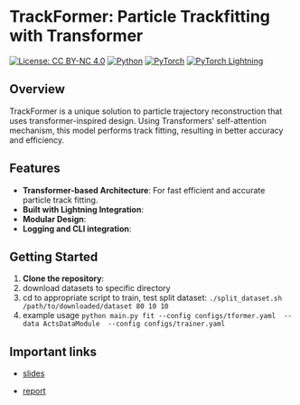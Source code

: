 # TrackFormer: Particle Trackfitting with Transformer 

[![License: CC BY-NC 4.0](https://img.shields.io/badge/License-CC%20BY--NC%204.0-lightgrey.svg)](https://creativecommons.org/licenses/by-nc/4.0/)
[![Python](https://img.shields.io/badge/Python-3.7%2B-green.svg)](https://www.python.org/)
[![PyTorch](https://img.shields.io/badge/PyTorch-1.10%2B-orange.svg)](https://pytorch.org/)
[![PyTorch Lightning](https://img.shields.io/badge/Lightning-2.0%2B-blue.svg)](https://www.pytorchlightning.ai/)

## Overview

TrackFormer is a unique solution to particle trajectory reconstruction that uses transformer-inspired design. Using Transformers' self-attention mechanism, this model performs track fitting, resulting in better accuracy and efficiency.

## Features

- **Transformer-based Architecture**: For fast efficient and accurate particle track fitting.
- **Built with Lightning Integration**:
- **Modular Design**: 
- **Logging and CLI integration**:

## Getting Started

1. **Clone the repository**:
2. download datasets to specific directory
3. cd to appropriate script to train, test split dataset: 
 `./split_dataset.sh /path/to/downloaded/dataset 80 10 10`
4. example usage `python main.py fit --config configs/tformer.yaml  --data ActsDataModule  --config configs/trainer.yaml`

## Important links

- [slides](https://docs.google.com/presentation/d/1YvFFSKoVI4W0tpCQEvG8J3SybidqZtn08r3DU9UGw_E/edit?usp=sharing)

- [report](https://drive.google.com/file/d/1a9syXUZ6ibbufsp7mMXBDCmBRUCzhfMg/view?usp=sharing)
